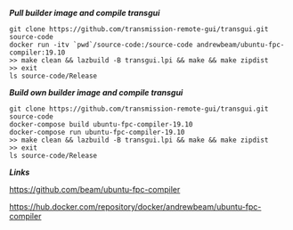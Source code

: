 ***Pull builder image and compile transgui***

```
git clone https://github.com/transmission-remote-gui/transgui.git source-code
docker run -itv `pwd`/source-code:/source-code andrewbeam/ubuntu-fpc-compiler:19.10
>> make clean && lazbuild -B transgui.lpi && make && make zipdist
>> exit
ls source-code/Release
```

***Build own builder image and compile transgui***

```
git clone https://github.com/transmission-remote-gui/transgui.git source-code
docker-compose build ubuntu-fpc-compiler-19.10
docker-compose run ubuntu-fpc-compiler-19.10
>> make clean && lazbuild -B transgui.lpi && make && make zipdist
>> exit
ls source-code/Release
```

***Links***

https://github.com/beam/ubuntu-fpc-compiler

https://hub.docker.com/repository/docker/andrewbeam/ubuntu-fpc-compiler
